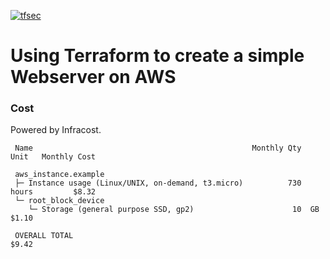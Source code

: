 [![tfsec](https://github.com/gordonmurray/terraform_webserver/actions/workflows/tfsec-analysis.yml/badge.svg)](https://github.com/gordonmurray/terraform_webserver/actions/workflows/tfsec-analysis.yml)

# Using Terraform to create a simple Webserver on AWS

### Cost

Powered by Infracost.

```
 Name                                                 Monthly Qty  Unit   Monthly Cost

 aws_instance.example
 ├─ Instance usage (Linux/UNIX, on-demand, t3.micro)          730  hours         $8.32
 └─ root_block_device
    └─ Storage (general purpose SSD, gp2)                      10  GB            $1.10

 OVERALL TOTAL                                                                   $9.42
 ```